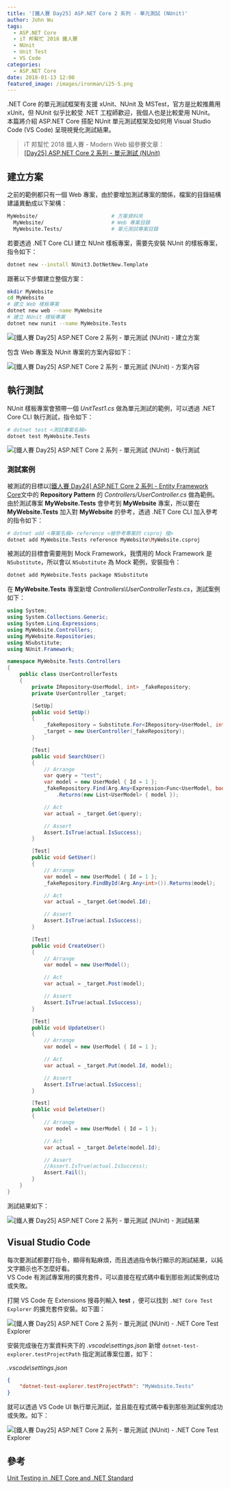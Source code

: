 ```yaml
---
title: '[鐵人賽 Day25] ASP.NET Core 2 系列 - 單元測試 (NUnit)'
author: John Wu
tags:
  - ASP.NET Core
  - iT 邦幫忙 2018 鐵人賽
  - NUnit
  - Unit Test
  - VS Code
categories:
  - ASP.NET Core
date: 2018-01-13 12:00
featured_image: /images/ironman/i25-5.png
---
```


.NET Core 的單元測試框架有支援 xUnit、NUnit 及 MSTest，官方是比較推薦用 xUnit，但 NUnit 似乎比較受 .NET 工程師歡迎，我個人也是比較愛用 NUnit。  
本篇將介紹 ASP.NET Core 搭配 NUnit 單元測試框架及如何用 Visual Studio Code (VS Code) 呈現視覺化測試結果。  

> iT 邦幫忙 2018 鐵人賽 - Modern Web 組參賽文章：  
 [[Day25] ASP.NET Core 2 系列 - 單元測試 (NUnit)](https://ithelp.ithome.com.tw/articles/10196862)  

<!-- more -->

## 建立方案

之前的範例都只有一個 Web 專案，由於要增加測試專案的關係，檔案的目錄結構建議異動成以下架構：  
```sh
MyWebsite/                        # 方案資料夾
  MyWebsite/                      # Web 專案目錄
  MyWebsite.Tests/                # 單元測試專案目錄
```

若要透過 .NET Core CLI 建立 NUnit 樣板專案，需要先安裝 NUnit 的樣板專案，指令如下：  
```sh
dotnet new --install NUnit3.DotNetNew.Template
```

跟著以下步驟建立整個方案：  
```sh
mkdir MyWebsite
cd MyWebsite
# 建立 Web 樣板專案
dotnet new web --name MyWebsite
# 建立 NUnit 樣板專案
dotnet new nunit --name MyWebsite.Tests
```

![[鐵人賽 Day25] ASP.NET Core 2 系列 - 單元測試 (NUnit) - 建立方案](/images/ironman/i25-1.png)

包含 Web 專案及 NUnit 專案的方案內容如下：  

![[鐵人賽 Day25] ASP.NET Core 2 系列 - 單元測試 (NUnit) - 方案內容](/images/ironman/i25-2.png)

## 執行測試

NUnit 樣板專案會預帶一個 *UnitTest1.cs* 做為單元測試的範例，可以透過 .NET Core CLI 執行測試，指令如下：  
```sh
# dotnet test <測試專案名稱>
dotnet test MyWebsite.Tests
```

![[鐵人賽 Day25] ASP.NET Core 2 系列 - 單元測試 (NUnit) - 執行測試](/images/ironman/i25-3.png)

### 測試案例

被測試的目標以[[鐵人賽 Day24] ASP.NET Core 2 系列 - Entity Framework Core](/article/ironman-day24-asp-net-core-entity-framework-core.html)文中的 **Repository Pattern** 的 *Controllers/UserController.cs* 做為範例。  
由於測試專案 **MyWebsite.Tests** 會參考到 **MyWebsite** 專案，所以要在 **MyWebsite.Tests** 加入對 **MyWebsite** 的參考，透過 .NET Core CLI 加入參考的指令如下：  
```sh
# dotnet add <專案名稱> reference <被參考專案的 csproj 檔>
dotnet add MyWebsite.Tests reference MyWebsite\MyWebsite.csproj
```

被測試的目標會需要用到 Mock Framework，我慣用的 Mock Framework 是 `NSubstitute`，所以會以 `NSubstitute` 為 Mock 範例，安裝指令：  
```sh
dotnet add MyWebsite.Tests package NSubstitute
```

在 **MyWebsite.Tests** 專案新增 *Controllers\UserControllerTests.cs*，測試案例如下：  

```cs
using System;
using System.Collections.Generic;
using System.Linq.Expressions;
using MyWebsite.Controllers;
using MyWebsite.Repositories;
using NSubstitute;
using NUnit.Framework;

namespace MyWebsite.Tests.Controllers
{
    public class UserControllerTests
    {
        private IRepository<UserModel, int> _fakeRepository;
        private UserController _target;

        [SetUp]
        public void SetUp()
        {
            _fakeRepository = Substitute.For<IRepository<UserModel, int>>();
            _target = new UserController(_fakeRepository);
        }

        [Test]
        public void SearchUser()
        {
            // Arrange
            var query = "test";
            var model = new UserModel { Id = 1 };
            _fakeRepository.Find(Arg.Any<Expression<Func<UserModel, bool>>>())
                .Returns(new List<UserModel> { model });

            // Act
            var actual = _target.Get(query);

            // Assert
            Assert.IsTrue(actual.IsSuccess);
        }

        [Test]
        public void GetUser()
        {
            // Arrange
            var model = new UserModel { Id = 1 };
            _fakeRepository.FindById(Arg.Any<int>()).Returns(model);

            // Act
            var actual = _target.Get(model.Id);

            // Assert
            Assert.IsTrue(actual.IsSuccess);
        }

        [Test]
        public void CreateUser()
        {
            // Arrange
            var model = new UserModel();

            // Act
            var actual = _target.Post(model);

            // Assert
            Assert.IsTrue(actual.IsSuccess);
        }

        [Test]
        public void UpdateUser()
        {
            // Arrange
            var model = new UserModel { Id = 1 };

            // Act
            var actual = _target.Put(model.Id, model);

            // Assert
            Assert.IsTrue(actual.IsSuccess);
        }

        [Test]
        public void DeleteUser()
        {
            // Arrange
            var model = new UserModel { Id = 1 };

            // Act
            var actual = _target.Delete(model.Id);

            // Assert
            //Assert.IsTrue(actual.IsSuccess);
            Assert.Fail();
        }
    }
}
```

測試結果如下：  

![[鐵人賽 Day25] ASP.NET Core 2 系列 - 單元測試 (NUnit) - 測試結果](/images/ironman/i25-4.png)

## Visual Studio Code

每次要測試都要打指令，顯得有點麻煩，而且透過指令執行顯示的測試結果，以純文字顯示也不怎麼好看。  
VS Code 有測試專案用的擴充套件，可以直接在程式碼中看到那些測試案例成功或失敗。  

打開 VS Code 在 Extensions 搜尋列輸入 **test** ，便可以找到 `.NET Core Test Explorer` 的擴充套件安裝。如下圖：  

![[鐵人賽 Day25] ASP.NET Core 2 系列 - 單元測試 (NUnit) - .NET Core Test Explorer](/images/ironman/i25-5.png)

安裝完成後在方案資料夾下的 *.vscode\settings.json* 新增 `dotnet-test-explorer.testProjectPath` 指定測試專案位置，如下：  

*.vscode\settings.json*  
```json
{
    "dotnet-test-explorer.testProjectPath": "MyWebsite.Tests"
}
```

就可以透過 VS Code UI 執行單元測試，並且能在程式碼中看到那些測試案例成功或失敗。如下：  

![[鐵人賽 Day25] ASP.NET Core 2 系列 - 單元測試 (NUnit) - .NET Core Test Explorer](/images/ironman/i25-6.png)

## 參考

[Unit Testing in .NET Core and .NET Standard](https://docs.microsoft.com/en-us/dotnet/core/testing/)  